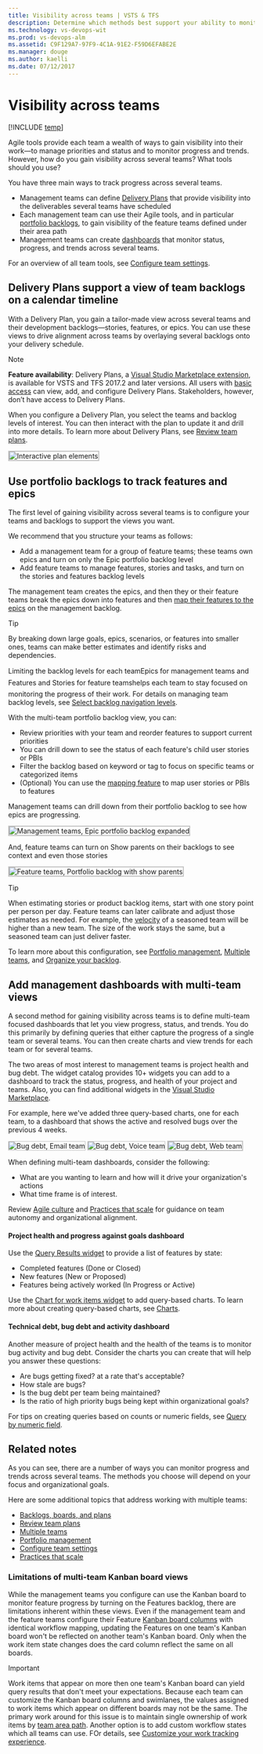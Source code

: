 ```yaml
---
title: Visibility across teams | VSTS & TFS
description: Determine which methods best support your ability to monitor status and progress across several teams in Visual Studio Team Services (VSTS) and Team Foundation Server  
ms.technology: vs-devops-wit
ms.prod: vs-devops-alm
ms.assetid: C9F129A7-97F9-4C1A-91E2-F59D6EFABE2E  
ms.manager: douge
ms.author: kaelli
ms.date: 07/12/2017
---
```



# Visibility across teams

[!INCLUDE [temp](../_shared/dev15-version-header.md)]

Agile tools provide each team a wealth of ways to gain visibility into their work&mdash;to manage priorities and status and to monitor progress and trends. However, how do you gain visibility across several teams? What tools should you use? 

You have three main ways to track progress across several teams. 

- Management teams can define [Delivery Plans](#plans) that provide visibility into the deliverables several teams have scheduled  
- Each management team can use their Agile tools, and in particular [portfolio backlogs](#portfolio-backlogs), to gain visibility of the feature teams defined under their area path   
- Management teams can create [dashboards](#dashboards) that monitor status, progress, and trends across several teams.

For an overview of all team tools, see [Configure team settings](manage-team-assets.md).

<a id="plans">  </a>
## Delivery Plans support a view of team backlogs on a calendar timeline 

With a Delivery Plan, you gain a tailor-made view across several teams and their development backlogs&mdash;stories, features, or epics. You can use these views to drive alignment across teams by overlaying several backlogs onto your delivery schedule. 

> [!NOTE]  
> **Feature availability**: Delivery Plans, a [Visual Studio Marketplace extension](https://marketplace.visualstudio.com/items?itemName=ms.vss-plans), is available for VSTS and TFS 2017.2 and later versions. All users with [basic access](../../security/change-access-levels.md) can view, add, and configure Delivery Plans. Stakeholders, however, don’t have access to Delivery Plans.  

When you configure a Delivery Plan, you select the teams and backlog levels of interest. You can then interact with the plan to update it and drill into more details. To learn more about Delivery Plans, see [Review team plans](review-team-plans.md). 

<img src="_img/plans_move1.png" alt="Interactive plan elements" style="border: 2px solid #C3C3C3;" />

<a id="portfolio-backlogs">  </a>
## Use portfolio backlogs to track features and epics  

The first level of gaining visibility across several teams is to configure your teams and backlogs to support the views you want. 

We recommend that you structure your teams as follows: 

- Add a management team for a group of feature teams; these teams own epics and turn on only the Epic portfolio backlog level
- Add feature teams to manage features, stories and tasks, and turn on the stories and features backlog levels

The management team creates the epics, and then they or their feature teams break the epics down into features and then [map their features to the epics](../backlogs/organize-backlog.md) on the management backlog. 

>[!TIP]  
>By breaking down large goals, epics, scenarios, or features into smaller ones, teams can make better estimates and identify risks and dependencies.   

Limiting the backlog levels for each team&#151;Epics for management teams and Features and Stories for feature teams&#151;helps each team to stay focused on monitoring the progress of their work. For details on managing team backlog levels, see [Select backlog navigation levels](../customize/select-backlog-navigation-levels.md).

With the multi-team portfolio backlog view, you can:  
- Review priorities with your team and reorder features to support current priorities  
- You can drill down to see the status of each feature's child user stories or PBIs  
- Filter the backlog based on keyword or tag to focus on specific teams or categorized items 
- (Optional) You can use the [mapping feature](../backlogs/organize-backlog.md) to map user stories or PBIs to features

Management teams can drill down from their portfolio backlog to see how epics are progressing.    

<img src="_img/visibility-management-team-epics.png" alt="Management teams, Epic portfolio backlog expanded" style="border: 2px solid #C3C3C3;" />

And, feature teams can turn on Show parents on their backlogs to see context and even those stories  

<img src="_img/visibility-feature-team-backlog-show-parents.png" alt="Feature teams, Portfolio backlog with show parents" style="border: 2px solid #C3C3C3;" />

>[!TIP]  
>When estimating stories or product backlog items, start with one story point per person per day. Feature teams can later calibrate and adjust those estimates as needed. For example, the [velocity](../../report/dashboards/velocity-chart-data-store.md) of a seasoned team will be higher than a new team. The size of the work stays the same, but a seasoned team can just deliver faster.  

To learn more about this configuration, see [Portfolio management](portfolio-management.md), [Multiple teams](multiple-teams.md), and [Organize your backlog](../backlogs/organize-backlog.md). 


 

<a id="dashboards">  </a>
## Add management dashboards with multi-team views 

A second method for gaining visibility across teams is to define multi-team focused dashboards that let you view progress, status, and trends. You do this primarily by defining queries that either capture the progress of a single team or several teams. You can then create charts and view trends for each team or for several teams. 

The two areas of most interest to management teams is project health and bug debt. The widget catalog provides 10+ widgets you can add to a dashboard to track the status, progress, and health of your project and teams. Also, you can find additional widgets in the [Visual Studio Marketplace](https://marketplace.visualstudio.com/search?term=widgets&target=VSTS&sortBy=Relevance).  

For example, here we've added three query-based charts, one for each team, to a dashboard that shows the active and resolved bugs over the previous 4 weeks. 

<img src="_img/visibility-bug-debt-email-team.png" alt="Bug debt, Email team" style="border: 1px solid #C3C3C3;" />  <img src="_img/visibility-bug-debt-voice-team.png" alt="Bug debt, Voice team" style="border: 1px solid #C3C3C3;" />  <img src="_img/visibility-bug-debt-web-team.png" alt="Bug debt, Web team" style="border: 2px solid #C3C3C3;" />


When defining multi-team dashboards, consider the following:
- What are you wanting to learn and how will it drive your organization's actions  
- What time frame is of interest.  
 
Review [Agile culture](agile-culture.md) and [Practices that scale](practices-that-scale.md) for guidance on team autonomy and organizational alignment. 


#### Project health and progress against goals dashboard 
Use the [Query Results widget](../../report/dashboards/widget-catalog.md#query-results-widget) to provide a list of features by state: 

- Completed features (Done or Closed) 
- New features (New or Proposed) 
- Features being actively worked (In Progress or Active)   

Use the [Chart for work items widget](../../report/dashboards/widget-catalog.md#chart-wit-widget) to add query-based charts. To learn more about creating query-based charts, see [Charts](../../report/dashboards/charts.md).  


<!---TIPS
consider the time frame you want to monitor 
snapshot or trends 
what's shipping when? 
Track bug debt, progress
Active bugs
Stale bugs
Hi priority bugs 
Triage bugs 
Active bug trends 
- 
-->

#### Technical debt, bug debt and activity dashboard 
Another measure of project health and the health of the teams is to monitor bug activity and bug debt. Consider the charts you can create that will help you answer these questions: 
 
- Are bugs getting fixed? at a rate that's acceptable? 
- How stale are bugs? 
- Is the bug debt per team being maintained? 
- Is the ratio of high priority bugs being kept within organizational goals? 

For tips on creating queries based on counts or numeric fields, see [Query by numeric field](../track/query-numeric.md).

 
<!---
## Use Power BI to gain visibility across team projects  
--> 


## Related notes 

As you can see, there are a number of ways you can monitor progress and trends across several teams. The methods you choose will depend on your focus and organizational goals.  

Here are some additional topics that address working with multiple teams: 

- [Backlogs, boards, and plans](../backlogs/backlogs-boards-plans.md)  
- [Review team plans](review-team-plans.md)  
- [Multiple teams](multiple-teams.md)  
- [Portfolio management](portfolio-management.md)  
- [Configure team settings](manage-team-assets.md) 
- [Practices that scale](practices-that-scale.md)   


### Limitations of multi-team Kanban board views 

While the management teams you configure can use the Kanban board to monitor feature progress by turning on the Features backlog, there are limitations inherent within these views. Even if the management team and the feature teams configure their Feature [Kanban board columns](../kanban/add-columns.md) with identical workflow mapping, updating the Features on one team's Kanban board won't be reflected on another team's Kanban board. 
 Only when the work item state changes does the card column reflect the same on all boards.  

>[!IMPORTANT]   
>Work items that appear on more then one team's Kanban board can yield query results that don't meet your expectations. Because each team can customize the Kanban board columns and swimlanes, the values assigned to work items which appear on different boards may not be the same. The primary work around for this issue is to maintain single ownership of work items by [team area path](../scale/set-team-defaults.md). Another option is to add custom workflow states which all teams can use. FOr details, see [Customize your work tracking experience](../customize/customize-work.md).</blockquote>  

<!---  
![Multi-team Kanban board view](_img/visibility-multi-team-kanban-board-features.png) 

With the multi-team Kanban board view, you can: 
- View and update the status of work items 
- Drill down to see the status of child user stories or PBIs  
- [Filter product and portfolio backlogs](/vsts/work/backlogs/filter-backlogs) to view items by feature team, feature owner, tag, or expected delivery date  
- Monitor the [cumulative flow](../../report/dashboards/cumulative-flow.md) of all features being worked on by your teams 
- Organize features into swimlanes to track work that you want to expedite   




### Rollup of estimates and remaining work across multiple teams  

Many project managers are interested in getting numeric rollup of estimates&mdash;Story Points or Effort&mdash; or the Remaining Work field. Rollup provides summed values of select fields for all child work items of a parent. 

Natively, VSTS and TFS provide rollup of Remaining Work for tasks on the task board.

![Rollup of remaining work](_img/visibility-rollup-remaining-work.png)  

To learn about other methods available to you to support rollup, see [Support rollup of work and other fields](https://msdn.microsoft.com/library/dn217871.aspx).  

Waterfall -  corresponding method with Project and Project Professional 
Dashboards, and suggestions for dashboard development (drawing from how Agile team uses dashboards) 
Plans - for visibility across time and teams
Account pages - quick access to your work 

Progress against an agreed upon goal  
Issues and Risks  
Customer value prop   
Key metrics and how they are changing   
	Velocity  
	Bug debt trends   

Overall project health 
Agile – Team's Velocity any changes over time
Waterfall – completeness of milestone delivery
Dependencies status 
Different metrics than VP – code coverage, % complete, burndown
Code coverage
% Complete
Burndown 

For example, a manager with five teams tracks the features across teams using the Features Kanban board. Each team tracks and prioritizes their user stories using their own backlogs and boards. 

To accomplish this, the following configurations are made: 
6 teams are defined, one for each feature team and one for the management team 
The management team configures its backlogs to only view Features and Epics
Feature teams configure their backlogs to view User Stories and Features 
 
This configuration supports management's ability to monitor progress across the five teams at the level they need to monitor, and allow each individual feature team to stay focused on their product backlog of user stories. 

You can replicate this further for program managers who want to monitor progress across broad initiatives by setting up a program management team that monitors Epics. 
--> 

